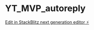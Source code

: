 # YT_MVP_autoreply

[Edit in StackBlitz next generation editor ⚡️](https://stackblitz.com/~/github.com/Bhaarath-TJ/YT_MVP_autoreply)